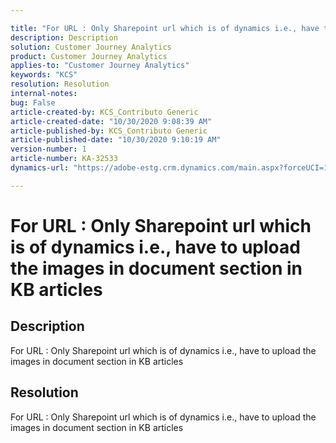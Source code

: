 ```yaml
---

title: "For URL : Only Sharepoint url which is of dynamics i.e., have to upload the images in document section in KB articles"  
description: Description  
solution: Customer Journey Analytics  
product: Customer Journey Analytics  
applies-to: "Customer Journey Analytics"  
keywords: "KCS"  
resolution: Resolution  
internal-notes:   
bug: False  
article-created-by: KCS_Contributo Generic  
article-created-date: "10/30/2020 9:08:39 AM"  
article-published-by: KCS_Contributo Generic  
article-published-date: "10/30/2020 9:10:19 AM"  
version-number: 1  
article-number: KA-32533  
dynamics-url: "https://adobe-estg.crm.dynamics.com/main.aspx?forceUCI=1&pagetype=entityrecord&etn=knowledgearticle&id=60e5447c-8f1a-eb11-a814-000d3a35ed4e"

---
```


# For URL : Only Sharepoint url which is of dynamics i.e., have to upload the images in document section in KB articles

## Description

For URL : Only Sharepoint url which is of dynamics i.e., have to upload the images in document section in KB articles 

## Resolution

For URL : Only Sharepoint url which is of dynamics i.e., have to upload the images in document section in KB articles 
